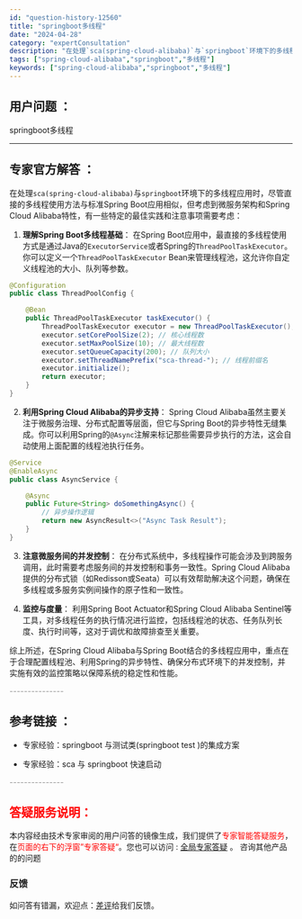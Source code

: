 ```yaml
---
id: "question-history-12560"
title: "springboot多线程"
date: "2024-04-28"
category: "expertConsultation"
description: "在处理`sca(spring-cloud-alibaba)`与`springboot`环境下的多线程应用时，尽管直接的多线程使用方法与标准Spring Boot应用相似，但考虑到微服务架构和Spring Cloud Alibaba特性，有一些特定的最佳实践和注意事项需要考虑：1. **理解Sprin"
tags: ["spring-cloud-alibaba","springboot","多线程"]
keywords: ["spring-cloud-alibaba","springboot","多线程"]
---
```


## 用户问题 ： 
 springboot多线程  

---------------
## 专家官方解答 ：

在处理`sca(spring-cloud-alibaba)`与`springboot`环境下的多线程应用时，尽管直接的多线程使用方法与标准Spring Boot应用相似，但考虑到微服务架构和Spring Cloud Alibaba特性，有一些特定的最佳实践和注意事项需要考虑：

1. **理解Spring Boot多线程基础**：
   在Spring Boot应用中，最直接的多线程使用方式是通过Java的`ExecutorService`或者Spring的`ThreadPoolTaskExecutor`。你可以定义一个`ThreadPoolTaskExecutor` Bean来管理线程池，这允许你自定义线程池的大小、队列等参数。

```java
@Configuration
public class ThreadPoolConfig {

    @Bean
    public ThreadPoolTaskExecutor taskExecutor() {
        ThreadPoolTaskExecutor executor = new ThreadPoolTaskExecutor();
        executor.setCorePoolSize(2); // 核心线程数
        executor.setMaxPoolSize(10); // 最大线程数
        executor.setQueueCapacity(200); // 队列大小
        executor.setThreadNamePrefix("sca-thread-"); // 线程前缀名
        executor.initialize();
        return executor;
    }
}
```

2. **利用Spring Cloud Alibaba的异步支持**：
   Spring Cloud Alibaba虽然主要关注于微服务治理、分布式配置等层面，但它与Spring Boot的异步特性无缝集成。你可以利用Spring的`@Async`注解来标记那些需要异步执行的方法，这会自动使用上面配置的线程池执行任务。

```java
@Service
@EnableAsync
public class AsyncService {

    @Async
    public Future<String> doSomethingAsync() {
        // 异步操作逻辑
        return new AsyncResult<>("Async Task Result");
    }
}
```

3. **注意微服务间的并发控制**：
   在分布式系统中，多线程操作可能会涉及到跨服务调用，此时需要考虑服务间的并发控制和事务一致性。Spring Cloud Alibaba提供的分布式锁（如Redisson或Seata）可以有效帮助解决这个问题，确保在多线程或多服务实例间操作的原子性和一致性。

4. **监控与度量**：
   利用Spring Boot Actuator和Spring Cloud Alibaba Sentinel等工具，对多线程任务的执行情况进行监控，包括线程池的状态、任务队列长度、执行时间等，这对于调优和故障排查至关重要。

综上所述，在Spring Cloud Alibaba与Spring Boot结合的多线程应用中，重点在于合理配置线程池、利用Spring的异步特性、确保分布式环境下的并发控制，并实施有效的监控策略以保障系统的稳定性和性能。


<font color="#949494">---------------</font> 


## 参考链接 ：

* 专家经验：springboot 与测试类(springboot test )的集成方案 
 
 * 专家经验：sca 与 springboot 快速启动 


 <font color="#949494">---------------</font> 
 


## <font color="#FF0000">答疑服务说明：</font> 

本内容经由技术专家审阅的用户问答的镜像生成，我们提供了<font color="#FF0000">专家智能答疑服务</font>，在<font color="#FF0000">页面的右下的浮窗”专家答疑“</font>。您也可以访问 : [全局专家答疑](https://answer.opensource.alibaba.com/docs/intro) 。 咨询其他产品的的问题

### 反馈
如问答有错漏，欢迎点：[差评](https://ai.nacos.io/user/feedbackByEnhancerGradePOJOID?enhancerGradePOJOId=12653)给我们反馈。
